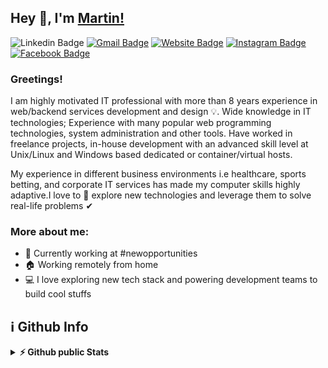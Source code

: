 ## Hey 👋, I'm [Martin!](https://www.linkedin.com/in/mimko/)


![Linkedin Badge](https://img.shields.io/badge/LinkedIn-blue?style=flat&logo=linkedin&labelColor=blue&link=https://www.linkedin.com/in/mimko/) [![Gmail Badge](https://img.shields.io/badge/Gmail-red?style=flat-square&logo=Gmail&logoColor=white&link=mailto:geeorgiev@gmail.com)](mailto:geeorgiev@gmail.com) [![Website Badge](https://img.shields.io/badge/-Website-47CCCC?style=flat&logo=Google-Chrome&logoColor=white&link=https://viziongames.com)](https://viziongames.com) [![Instagram Badge](https://img.shields.io/badge/-Instagram-E4405F?style=flat&logo=instagram&logoColor=white&link=https://instagram.com/lifewaytravel/)](https://instagram.com/lifewaytravel) [![Facebook Badge](https://img.shields.io/badge/-Facebook-1877f2?style=flat&logo=facebook&logoColor=white&link=https://facebook.com/Mimk0)](https://facebook.com/Mimk0)

### Greetings! &nbsp;
I am highly motivated IT professional with more than 8 years experience in web/backend services development and design 💡. Wide knowledge in IT technologies; Experience with many popular web programming technologies, system administration and other tools. Have worked in freelance projects, in-house development with an advanced skill level at Unix/Linux and Windows based dedicated or container/virtual hosts.

My experience in different business environments i.e healthcare, sports betting, and corporate IT services has made my computer skills highly adaptive.I love to 👀 explore  new technologies and leverage them to solve real-life problems ✔

### More about me:

- 🏢 Currently working at #newopportunities
- 🏠 Working remotely from home
- 💻 I love exploring new tech stack and powering development teams to build cool stuffs

<h2>ℹ️&nbsp;Github Info</h2>
<details>	
  <summary><b>⚡ Github public Stats</b></summary>
<img height="180em" src="https://github-readme-stats.vercel.app/api/top-langs?username=Mim0oo&show_icons=true&locale=en&layout=compact&langs_count=7&hide_border=true&hide=c" alt="Mim0oo"/>
</details>
